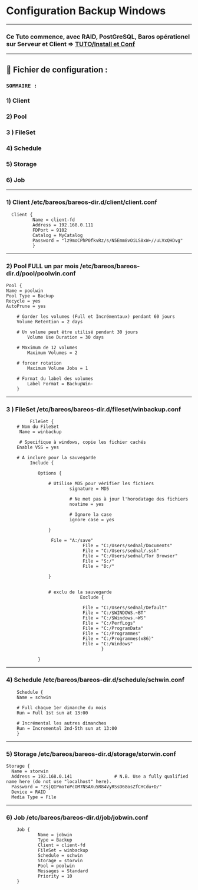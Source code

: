 # Configuration Backup Windows

---

### Ce Tuto commence, avec RAID, PostGreSQL, Baros opérationel sur Serveur et Client  => [TUTO/Install et Conf](https://github.com/NALSED/TUTO/tree/main/PERSO/Bareos)

---

## 📝 Fichier de configuration :

### `SOMMAIRE :`

### 1) Client

### 2) Pool

### 3 ) FileSet

### 4) Schedule

### 5) Storage

### 6) Job


----


### 1) Client /etc/bareos/bareos-dir.d/client/client.conf

      Client {
              Name = client-fd
              Address = 192.168.0.111
              FDPort = 9102
              Catalog = MyCatalog
              Password = "lz9moCPhP0fkvRz/s/N5Emm8vOiLS8xW+//uLVxQHDvg"
              }

---

### 2) Pool FULL un par mois /etc/bareos/bareos-dir.d/pool/poolwin.conf

    Pool {
    Name = poolwin
    Pool Type = Backup
    Recycle = yes
    AutoPrune = yes

		# Garder les volumes (Full et Incrémentaux) pendant 60 jours
		Volume Retention = 2 days

		# Un volume peut être utilisé pendant 30 jours
    		Volume Use Duration = 30 days

		# Maximum de 12 volumes
    		Maximum Volumes = 2

		# forcer rotation
    		Maximum Volume Jobs = 1

		# Format du label des volumes
    		Label Format = BackupWin-
		}

  


--- 
### 3 ) FileSet /etc/bareos/bareos-dir.d/fileset/winbackup.conf

     		 FileSet {
 		# Nom du FileSet
		 Name = winbackup

		 # Specifique à windows, copie les fichier cachés
 		Enable VSS = yes

  		# A inclure pour la sauvegarde
       		 Include {

		 		Options {
				
					# Utilise MD5 pour vérifier les fichiers
               				signature = MD5

               				# Ne met pas à jour l'horodatage des fichiers
                			noatime = yes

                			# Ignore la case
                			ignore case = yes

			 		}

					 File = "A:/save"
                       			 File = "C:/Users/sednal/Documents"
                      			 File = "C:/Users/sednal/.ssh"
                      			 File = "C:/Users/sednal/Tor Browser"
                       			 File = "S:/"
                      			 File = "D:/"

					}


					# exclu de la sauvegarde
                        		Exclude {

                         		 File = "C:/Users/sednal/Default"
                        		 File = "C:/$WINDOWS.~BT"
                         		 File = "C:/$Windows.~WS"
                         		 File = "C:/PerfLogs"
                         		 File = "C:/ProgramData"
                         		 File = "C:/Programmes"
                        		 File = "C:/Programmes(x86)"
                         		 File = "C:/Windows"
                                		}

				}

---

### 4) Schedule /etc/bareos/bareos-dir.d/schedule/schwin.conf


		Schedule {
        Name = schwin

        # Full chaque 1er dimanche du mois
        Run = Full 1st sun at 13:00

        # Incrémental les autres dimanches
        Run = Incremental 2nd-5th sun at 13:00
        }

---
### 5) Storage /etc/bareos/bareos-dir.d/storage/storwin.conf

    Storage {
      Name = storwin
      Address = 192.168.0.141                # N.B. Use a fully qualified name here (do not use "localhost" here).
      Password = "ZsjQIPmoToPcOM7NSAXu5R84VyRSsD68osZfCHCdu+D/"
      Device = RAID
      Media Type = File

---

### 6) Job /etc/bareos/bareos-dir.d/job/jobwin.conf



		Job {
        		Name = jobwin
        		Type = Backup
        		Client = client-fd
        		FileSet = winbackup
        		Schedule = schwin
        		Storage = storwin
        		Pool = poolwin
        		Messages = Standard
        		Priority = 10
   		}



